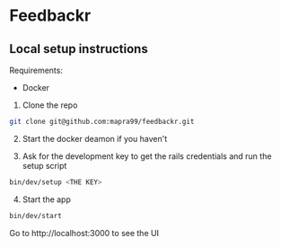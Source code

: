 # Feedbackr

## Local setup instructions

Requirements:
- Docker

1. Clone the repo
```bash
git clone git@github.com:mapra99/feedbackr.git
```

2. Start the docker deamon if you haven't

3. Ask for the development key to get the rails credentials and run the setup script
```bash
bin/dev/setup <THE KEY>
```

4. Start the app
```bash
bin/dev/start
```

Go to http://localhost:3000 to see the UI
